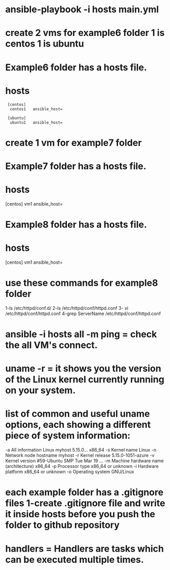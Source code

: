 # ansible-playbook  -i hosts main.yml

# create 2 vms for example6 folder 1 is centos 1 is ubuntu 

# Example6 folder has a hosts file.
 # hosts
     [centos]
      centos1   ansible_host=

     [ubuntu]
      ubuntu1   ansible_host=
# create 1 vm for example7 folder
# Example7 folder has a hosts file. 
 # hosts 
   [centos]
   vm1  ansible_host=

# Example8 folder has a hosts file. 
 # hosts 
   [centos]
   vm1  ansible_host=

 # use these commands for example8 folder 
 1-ls   /etc/httpd/conf.d/
 2-ls   /etc/httpd/conf/httpd.conf
 3- vi  /etc/httpd/conf/httpd.conf
 4-grep  ServerName   /etc/httpd/conf/httpd.conf


# ansible  -i hosts  all  -m ping = check the all VM's connect.

# uname  -r = it shows you the version of the Linux kernel currently running on your system.

# list of common and useful uname options, each showing a different piece of system information:
-a	       All information	                          Linux myhost 5.15.0... x86_64
-s	       Kernel name	                              Linux
-n	       Network node hostname	                    myhost
-r	       Kernel release	                            5.15.0-1051-azure
-v	       Kernel version	                            #59-Ubuntu SMP Tue Mar 19 ...
-m	       Machine hardware name (architecture)	      x86_64
-p	       Processor type                           	x86_64 or unknown
-i	       Hardware platform	                        x86_64 or unknown
-o	       Operating system	                          GNU/Linux

# each example folder has a .gitignore files 1-create .gitignore file and write it inside hosts before you push the folder to github repository

# handlers = Handlers are tasks which can be executed multiple times.
